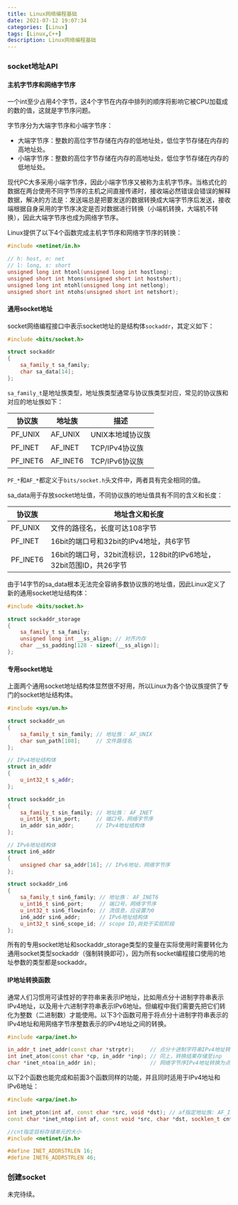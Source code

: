 ```yaml
---
title: Linux网络编程基础
date: 2021-07-12 19:07:34
categories: [Linux]
tags: [Linux,C++]
description: Linux网络编程基础
---
```


### socket地址API

#### 主机字节序和网络字节序

一个int至少占用4个字节，这4个字节在内存中排列的顺序将影响它被CPU加载成的数的值，这就是字节序问题。

字节序分为大端字节序和小端字节序：

- 大端字节序：整数的高位字节存储在内存的低地址处，低位字节存储在内存的高地址处。
- 小端字节序：整数的高位字节存储在内存的高地址处，低位字节存储在内存的低地址处。

现代PC大多采用小端字节序，因此小端字节序又被称为主机字节序。当格式化的数据在两台使用不同字节序的主机之间直接传递时，接收端必然错误会错误的解释数据，解决的方法是：发送端总是把要发送的数据转换成大端字节序后发送，接收端根据自身采用的字节序决定是否对数据进行转换（小端机转换，大端机不转换），因此大端字节序也成为网络字节序。

Linux提供了以下4个函数完成主机字节序和网络字节序的转换：

```cpp
#include <netinet/in.h>

// h: host, n: net
// l: long, s: short
unsigned long int htonl(unsigned long int hostlong);
unsigned short int htons(unsigned short int hostshort);
unsigned long int ntohl(unsigned long int netlong);
unsigned short int ntohs(unsigned short int netshort);
```

#### 通用socket地址

socket网络编程接口中表示socket地址的是结构体`sockaddr`，其定义如下：

```cpp
#include <bits/socket.h>

struct sockaddr
{
    sa_family_t sa_family;
    char sa_data[14];
};
```

`sa_family_t`是地址族类型，地址族类型通常与协议族类型对应，常见的协议族和对应的地址族如下：

|协议族|地址族|描述|
|---|---|---|
|PF_UNIX|AF_UNIX|UNIX本地域协议族|
|PF_INET|AF_INET|TCP/IPv4协议族|
|PF_INET6|AF_INET6|TCP/IPv6协议族|

`PF_*`和`AF_*`都定义于`bits/socket.h`头文件中，两者具有完全相同的值。

sa_data用于存放socket地址值，不同协议族的地址值具有不同的含义和长度：

|协议族|地址含义和长度|
|----|----|
|PF_UNIX|文件的路径名，长度可达108字节|
|PF_INET|16bit的端口号和32bit的IPv4地址，共6字节|
|PF_INET6|16bit的端口号，32bit流标识，128bit的IPv6地址，32bit范围ID，共26字节|

由于14字节的sa_data根本无法完全容纳多数协议族的地址值，因此Linux定义了新的通用socket地址结构体：

```cpp
#include <bits/socket.h>

struct sockaddr_storage
{
    sa_family_t sa_family;
    unsigned long int __ss_align; // 对齐内存
    char __ss_padding[128 - sizeof(__ss_align)];
};
```

#### 专用socket地址

上面两个通用socket地址结构体显然很不好用，所以Linux为各个协议族提供了专门的socket地址结构体。

```cpp
#include <sys/un.h>

struct sockaddr_un
{
    sa_family_t sin_family; // 地址族： AF_UNIX
    char sun_path[108];     // 文件路径名
};

// IPv4地址结构体
struct in_addr
{
    u_int32_t s_addr;
};

struct sockaddr_in
{
    sa_family_t sin_family; // 地址族： AF_INET
    u_int16_t sin_port;     // 端口号，网络字节序
    in_addr sin_addr;       // IPv4地址结构体
};

// IPv6地址结构体
struct in6_addr
{
    unsigned char sa_addr[16]; // IPv6地址，网络字节序
};

struct sockaddr_in6
{
    sa_family_t sin6_family; // 地址族： AF_INET6
    u_int16_t sin6_port;     // 端口号，网络字节序
    u_int32_t sin6_flowinfo; // 流信息，应设置为0
    in6_addr sin6_addr;      // IPv6地址结构体
    u_int32_t sin6_scope_id; // scope ID,尚处于实验阶段
};
```

所有的专用socket地址和sockaddr_storage类型的变量在实际使用时需要转化为通用socket类型sockaddr（强制转换即可），因为所有socket编程接口使用的地址参数的类型都是sockaddr。

#### IP地址转换函数

通常人们习惯用可读性好的字符串来表示IP地址，比如用点分十进制字符串表示IPv4地址，以及用十六进制字符串表示IPv6地址。但编程中我们需要先把它们转化为整数（二进制数）才能使用。以下3个函数可用于将点分十进制字符串表示的IPv4地址和用网络字节序整数表示的IPv4地址之间的转换。

```cpp
#include <arpa/inet.h>

in_addr_t inet_addr(const char *strptr);     // 点分十进制字符串IPv4地址转换为网络字节序IPv4地址
int inet_aton(const char *cp, in_addr *inp); // 同上，转换结果存储至inp
char *inet_ntoa(in_addr in);                 // 网络字节序IPv4地址转换为点分十进制，该函数返回值指向一个静态变量
```

以下2个函数也能完成和前面3个函数同样的功能，并且同时适用于IPv4地址和IPv6地址：

```cpp
#include <arpa/inet.h>

int inet_pton(int af, const char *src, void *dst); // af指定地址族: AF_INET 或者 AF_INET6
const char *inet_ntop(int af, const void *src, char *dst, socklen_t cnt);   

//cnt指定目标存储单元的大小
#include <netinet/in.h>

#define INET_ADDRSTRLEN 16;
#define INET6_ADDRSTRLEN 46;
```

### 创建socket

未完待续。